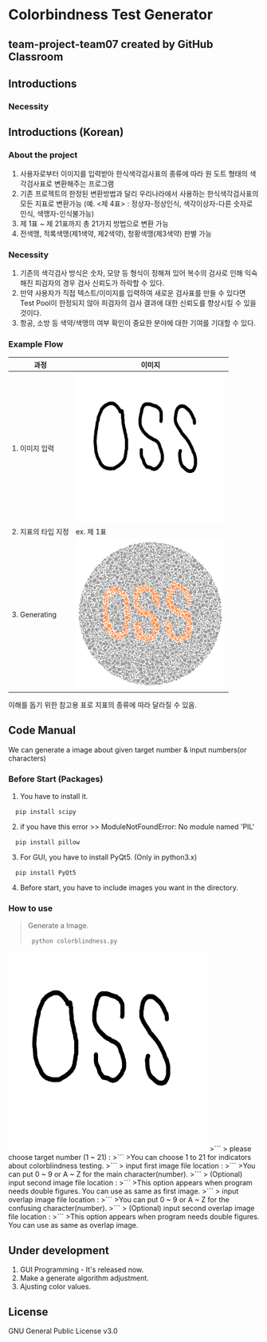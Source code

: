 Colorbindness Test Generator
============================

team-project-team07 created by GitHub Classroom
-----------------------------------------------

## Introductions
### Necessity
## Introductions (Korean)
### About the project
1. 사용자로부터 이미지를 입력받아 한식색각검사표의 종류에 따라 원 도트 형태의 색각검사표로 변환해주는 프로그램
2. 기존 프로젝트의 한정된 변환방법과 달리 우리나라에서 사용하는 한식색각검사표의 모든 지표로 변환가능 (예. <제 4표> : 정상자-정상인식, 색각이상자-다른 숫자로 인식, 색맹자-인식불가능)
3. 제 1표 ~ 제 21표까지 총 21가지 방법으로 변환 가능
4. 전색맹, 적록색맹(제1색약, 제2색약), 청황색맹(제3색약) 판별 가능
### Necessity
1. 기존의 색각검사 방식은 숫자, 모양 등 형식이 정해져 있어 복수의 검사로 인해 익숙해진 피검자의 경우 검사 신뢰도가 하락할 수 있다.
2. 만약 사용자가 직접 텍스트/이미지를 입력하여 새로운 검사표를 만들 수 있다면 Test Pool이 한정되지 않아 피검자의 검사 결과에 대한 신뢰도를 향상시킬 수 있을 것이다.
3. 항공, 소방 등 색약/색맹의 여부 확인이 중요한 분야에 대한 기여를 기대할 수 있다.
### Example Flow
| 과정 | 이미지 |
|---|---|
| 1. 이미지 입력 | <img src="readme_images/readmeimage1.png" width="300" height="300"> |
| 2. 지표의 타입 지정 | ex. 제 1표 |
| 3. Generating | <img src="readme_images/readmeimage3.png" width="300" height="300"> |

이해를 돕기 위한 참고용 표로 지표의 종류에 따라 달라질 수 있음.

## Code Manual
We can generate a image about given target number & input numbers(or characters)
### Before Start (Packages)
1. You have to install it.
```
  pip install scipy
```
2. if you have this error >> ModuleNotFoundError: No module named 'PIL'
```  
  pip install pillow
```
3. For GUI, you have to install PyQt5. (Only in python3.x)
```
  pip install PyQt5
```
4. Before start, you have to include images you want in the directory.

### How to use
> Generate a Image.
>```
>  python colorblindness.py
>```
<img src="readme_images/readmeimage1.png" width="400" height="400">
>```
>  please choose target number (1 ~ 21) : 
>```
>You can choose 1 to 21 for indicators about colorblindness testing.
>```
>  input first image file location : 
>```
>You can put 0 ~ 9 or A ~ Z for the main character(number).
>```
>  (Optional) input second image file location : 
>```
>This option appears when program needs double figures. You can use as same as first image.
>```
>  input overlap image file location : 
>```
>You can put 0 ~ 9 or A ~ Z for the confusing character(number).
>```
>  (Optional) input second overlap image file location : 
>```
>This option appears when program needs double figures. You can use as same as overlap image.

## Under development
1. GUI Programming - It's released now.
2. Make a generate algorithm adjustment.
3. Ajusting color values.

## License
GNU General Public License v3.0
